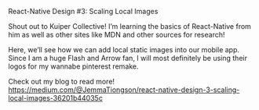 React-Native Design #3: Scaling Local Images

Shout out to Kuiper Collective! I’m learning the basics of React-Native from him as well as other sites like MDN and other sources for research!

Here, we’ll see how we can add local static images into our mobile app. Since I am a huge Flash and Arrow fan, I will most definitely be using their logos for my wannabe pinterest remake.

Check out my blog to read more! https://medium.com/@JemmaTiongson/react-native-design-3-scaling-local-images-36201b44035c
